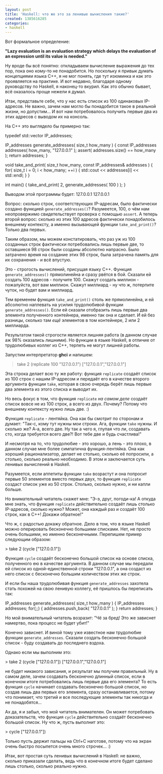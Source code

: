 ```yaml
---
layout: post
title: 'Haskell: что же это за ленивые вычисления такие?'
created: 1385616285
categories:
- haskell
---
```

<!--break-->
Вот формальное определение:

<strong>"Lazy evaluation is an evaluation strategy which delays the evaluation of an expression until its value is needed."</strong>

Ну вроде бы всё понятно: откладываем вычисление выражения до тех пор, пока оно кому-то не понадобится. Но поскольку я привык думать концепциями языка C++, я не мог понять, где тут изюминка и как это проявляется на практике. И вот недавно, благодаря одному руководству по Haskell, я наконец-то вкурил. Как это обычно бывает, всё оказалось проще нежели я думал.

Итак, представьте себе, что у нас есть список из 100 одинаковых IP-адресов. Не важно, зачем нам могло бы понадобится такое в реальной жизни, но допустим... И вот нам потребовалось получить первые два из этих адресов с выводом их на консоль.

На C++ это выглядело бы примерно так:

<cpp>
typedef std::vector<std::string> IP_addresses;

IP_addresses generate_addresses( size_t how_many ) {
    const IP_addresses addresses( how_many, "127.0.0.1" );
    assert( addresses.size() == how_many );
    return addresses;
}

void take_and_print( size_t how_many, const IP_addresses& addresses ) {
    for( size_t i = 0; i < how_many; ++i ) {
        std::cout << addresses[i] << std::endl;
    }
}

int main() {
    take_and_print( 2, generate_addresses( 100 ) );
}
</cpp>

Выводом этой программы будет:
<bash>
127.0.0.1
127.0.0.1
</bash>

Вопрос: сколько строк, соответствующих IP-адресам, было фактически создано функцией <code>generate_addresses()</code>? Разумеется, 100, о чём нам неопровержимо свидетельствует проверка с помощью <code>assert</code>. А теперь второй вопрос: сколько из этих 100 адресов фактически понадобилось внешнему контексту, а именно вызывающей функции <code>take_and_print()</code>? Только два первых.

Таким образом, мы можем констатировать, что раз уж из 100 созданных строк фактически потребовались лишь первые две, то оставшиеся 98 строк были созданы абсолютно напрасно. Было затрачено время на создание этих 98 строк, была затрачена память для их сохранения - и всё впустую.

Это - строгость вычислений, присущая языку C++. Функция <code>generate_addresses()</code> прямолинейна и сразу рвётся в бой. Сказали ей создать 100 адресов - получите 100. Скажут создать миллион - пожалуйста, вот вам миллион. Скажут миллиард - ну что ж, потерпите чуток, но будет вам и миллиард.

Тем временем функция <code>take_and_print()</code> столь же прямолинейна, и ей абсолютно наплевать на усилия трудолюбивой функции <code>generate_addresses()</code>. Если ей сказали отобразить лишь первые два элемента полученного контейнера, именно так она и сделает. И ей без разницы, сколько там <em>ещё</em> элементов в том контейнере, 2 или 2 миллиарда.

Результатом такой строгости является лишняя работа (в данном случае аж 98% оказались лишними). Но функции в языке Haskell, в отличие от трудолюбивых коллег из C++, терпеть не могут лишней работы.

Запустим интерпретатор <strong>ghci</strong> и напишем:
<hs>
> take 2 (replicate 100 "127.0.0.1")
["127.0.0.1","127.0.0.1"]
</hs>

Эта строка делает всю ту же работу: функция <code>replicate</code> создаёт список из 100 строк с нашим IP-адресом и передаёт его в качестве второго аргумента функции <code>take</code>, которая в свою очередь берёт лишь первые два элемента из этого списка и выводит их.

Но весь фокус в том, что функция <code>replicate</code> <em>на самом деле</em> создаёт список вовсе не из 100 строк, а всего из двух. Почему? Потому что внешнему контексту нужно лишь две. :)

Функция <code>replicate</code> - лентяйка. Она как бы смотрит по сторонам и думает: "Так-с, кому тут нужны мои строки. Ага, функции <code>take</code> нужны. И сколько же? А-а, всего две. Ну так а чего я, глупая что ли, создавать сто, когда требуется всего две?! Вот тебе две и будь счастлива!" 

И несмотря на то, что трудолюбие - это хорошо, а лень - это плохо, в данном случае мне более симпатична функция-лентяйка. Она как хороший рационализатор, делает не столько, сколько её попросили, а столько, сколько реально необходимо. В этом и заключается суть ленивых вычислений в Haskell.

Разумеется, если аппетиты функции <code>take</code> возрастут и она попросит первые 50 элементов вместо первых двух, то функция <code>replicate</code> создаст список уже из 50 строк. Столько, сколько нужно, и ни капли больше.

Но внимательный читатель скажет мне: "Э-э, друг, погоди-ка! А откуда мне знать, что функция <code>replicate</code> действительно создаёт лишь столько IP-адресов, сколько нужно? Может, она каждый раз и создаёт 100 строк, как в C++! Докажи обратное!"

Что ж, с радостью докажу обратное. Дело в том, что в языке Haskell можно оперировать бесконечно большими списками. Нет, не просто очень большими, но именно бесконечными. Перепишем пример следующим образом:

<hs>
> take 2 (cycle ["127.0.0.1"])
</hs>

Функция <code>cycle</code> создаёт бесконечно большой список на основе списка, полученного ею в качестве аргумента. В данном случае мы передали ей список из одной-единственной строки "127.0.0.1", а она создаст из него список с бесконечно большим количеством этих же строк.

И если бы наша трудолюбивая функция <code>generate_addresses</code> захотела стать похожей на свою ленивую коллегу, её пришлось бы переписать так:

<cpp>
IP_addresses generate_addresses( size_t how_many ) {
    IP_addresses addresses;
    for(;;) {
        addresses.push_back( "127.0.0.1" );
    }
    return addresses;
}
</cpp>

Но мой внимательный читатель возразит: "Чё за бред! Это же зависнет намертво, пока процесс не будет убит!"

Конечно зависнет. И виной тому уже известное нам трудолюбие функции <code>generate_addresses</code>. Сказали создать бесконечно большой список - буду создавать до последнего вздоха.

Однако если мы выполним это:

<hs>
> take 2 (cycle ["127.0.0.1"])
["127.0.0.1","127.0.0.1"]
</hs>

не будет никакого зависания, и результат мы получим правильный. Ну в самом деле, зачем создавать бесконечно длинный список, если в конечном итоге потребовались лишь первые два его элемента? То есть функция <code>cycle</code> начинает создавать бесконечно большой список, но создав лишь два первых его элемента, сразу останавливается, потому что понимает, что третий и все последующие элементы так никогда и не понадобятся...

Ах да, я и забыл, что мой читатель внимателен. Он может потребовать доказательств, что функция <code>cycle</code> действительно создаёт бесконечно большой список. Ну что ж, пусть выполнит это:

<hs>
> cycle ["127.0.0.1"])
</hs>

Только пусть держит пальцы на Ctrl+C наготове, потому что на экран очень быстро посыпется очень много строчек... :)

Итак, вот простая суть ленивых вычислений в Haskell: не важно, сколько приказали сделать, ведь что в конечном итоге будет сделано лишь столько, сколько реально нужно.
